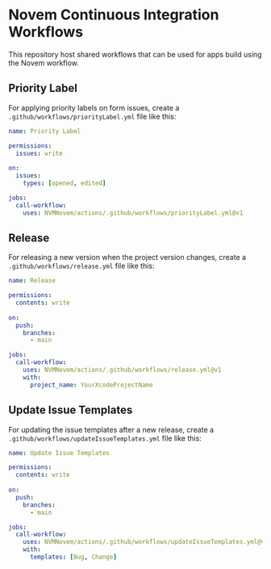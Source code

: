 # Novem Continuous Integration Workflows

This repository host shared workflows that can be used
for apps build using the Novem workflow.

## Priority Label

For applying priority labels on form issues,
create a `.github/workflows/priorityLabel.yml` file like this:

```yaml
name: Priority Label

permissions:
  issues: write
  
on:
  issues:
    types: [opened, edited]

jobs:
  call-workflow:
    uses: NVMNovem/actions/.github/workflows/priorityLabel.yml@v1
```

## Release

For releasing a new version when the project version changes,
create a `.github/workflows/release.yml` file like this:

```yaml
name: Release

permissions:
  contents: write
  
on:
  push:
    branches:
      - main

jobs:
  call-workflow:
    uses: NVMNovem/actions/.github/workflows/release.yml@v1
    with:
      project_name: YourXcodeProjectName
```

## Update Issue Templates

For updating the issue templates after a new release,
create a `.github/workflows/updateIssueTemplates.yml` file like this:

```yaml
name: Update Issue Templates

permissions:
  contents: write
  
on:
  push:
    branches:
      - main

jobs:
  call-workflow:
    uses: NVMNovem/actions/.github/workflows/updateIssueTemplates.yml@v1
    with:
      templates: [Bug, Change]
```
